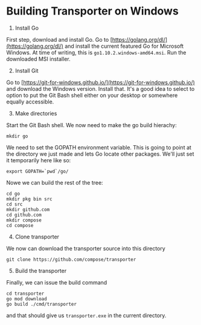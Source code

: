 # Building Transporter on Windows

1) Install Go

First step, download and install Go. Go to [https://golang.org/dl/](https://golang.org/dl/) and install the current featured Go for Microsoft Windows. At time of writing, this is `go1.10.2.windows-amd64.msi`. Run the downloaded MSI installer.

2) Install Git

Go to [https://git-for-windows.github.io/](https://git-for-windows.github.io/) and download the Windows version. Install that. It's a good idea to select to option to put the Git Bash shell either on your desktop or somewhere equally accessible.

3) Make directories

Start the Git Bash shell. We now need to make the go build hierachy:

```
mkdir go
```

We need to set the GOPATH environment variable. This is going to point at the directory we just made and lets Go locate other packages. We'll just set it temporarily here like so:

```
export GOPATH=`pwd`/go/
```

Nowe we can build the rest of the tree:

```
cd go
mkdir pkg bin src
cd src
mkdir github.com
cd github.com
mkdir compose
cd compose
```

4) Clone transporter

We now can download the transporter source into this directory

```
git clone https://github.com/compose/transporter
```

5) Build the transporter

Finally, we can issue the build command

```
cd transporter
go mod download
go build ./cmd/transporter
```

and that should give us ```transporter.exe``` in the current directory.
